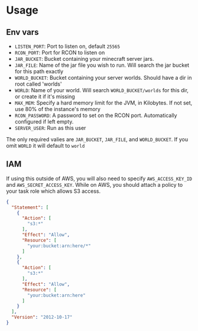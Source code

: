 # Usage
## Env vars
* `LISTEN_PORT`: Port to listen on, default `25565`
* `RCON_PORT`: Port for RCON to listen on
* `JAR_BUCKET`: Bucket containing your minecraft server jars.
* `JAR_FILE`: Name of the jar file you wish to run. Will search the jar bucket for this path exactly
* `WORLD_BUCKET`: Bucket containing your server worlds. Should have a dir in root called 'worlds'
* `WORLD`: Name of your world. Will search `WORLD_BUCKET/worlds` for this dir, or create it if it's missing
* `MAX_MEM`: Specify a hard memory limit for the JVM, in Kilobytes. If not set, use 80% of the instance's memory
* `RCON_PASSWORD`: A password to set on the RCON port. Automatically configured if left empty.
* `SERVER_USER`: Run as this user

The only required valies are `JAR_BUCKET`, `JAR_FILE`, and `WORLD_BUCKET`. If you omit `WORLD` it will default to `world`

## IAM
If using this outside of AWS, you will also need to specify `AWS_ACCESS_KEY_ID` and `AWS_SECRET_ACCESS_KEY`. While on AWS, you should attach a policy to your task role which allows S3 access.

```json
{
  "Statement": [
    {
      "Action": [
        "s3:*"
      ],
      "Effect": "Allow",
      "Resource": [
        "your:bucket:arn:here/*"
      ]
    },
    {
      "Action": [
        "s3:*"
      ],
      "Effect": "Allow",
      "Resource": [
        "your:bucket:arn:here"
      ]
    }
  ],
  "Version": "2012-10-17"
}
```

